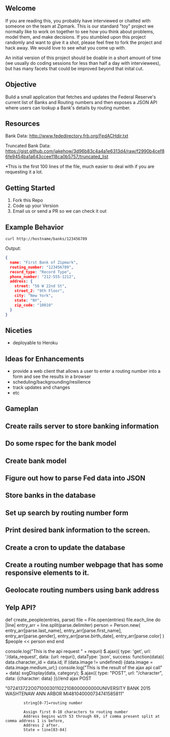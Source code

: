 ## Welcome

If you are reading this, you probably have interviewed or chatted with someone on the team at Zipmark.  This is our standard "toy" project we normally like to work on together to see how you think about problems, model them, and make decisions.  If you stumbled upon this project randomly and want to give it a shot, please feel free to fork the project and hack away.  We would love to see what you come up with.

An initial version of this project should be doable in a short amount of time (we usually do coding sessions for less than half a day with interviewees), but has many facets that could be improved beyond that inital cut.

## Objective

Build a small application that fetches and updates the Federal Reserve's current list of Banks and Routing numbers and then exposes a JSON API where users can lookup a Bank's details by routing number.

## Resources

Bank Data:  http://www.fededirectory.frb.org/FedACHdir.txt

Truncated Bank Data: https://gist.github.com/jakehow/3d96b83c4a4a1e6313d4/raw/f2990b4cef86fe9454ba1a643ccee118ca0b5757/truncated_list

*This is the first 100 lines of the file, much easier to deal with if you are requesting it a lot.

## Getting Started

1. Fork this Repo
2. Code up your Version
3. Email us or send a PR so we can check it out

## Example Behavior

`curl http://hostname/banks/123456789`

Output:

```json
{
  name: "First Bank of Zipmark",
  routing_number: "123456789",
  record_type: "Record Type",
  phone_number: "212-555-1212",
  address: {
    street: "56 W 22nd St",
    street_2: "9th Floor",
    city: "New York",
    state: "NY",
    zip_code: "10010"
  }
}
```

## Niceties

* deployable to Heroku

## Ideas for Enhancements

* provide a web client that allows a user to enter a routing number into a form and see the results in a browser
* scheduling/backgrounding/resilience
* track updates and changes
* etc

## Gameplan

## Create rails server to store banking information
## Do some rspec for the bank model
## Create bank model
## Figure out how to parse Fed data into JSON
## Store banks in the database
## Set up search by routing number form
## Print desired bank information to the screen.
## Create a cron to update the database
## Create a routing number webpage that has some responsive elements to it.
## Geolocate routing numbers using bank address
## Yelp API?


def create_people(entries, parse)
  file = File.open(entries)
  file.each_line do |line|
    entry_arr = line.split(parse.delimiter)
    person = Person.new(
      entry_arr[parse.last_name],
      entry_arr[parse.first_name],
      entry_arr[parse.gender],
      entry_arr[parse.birth_date],
      entry_arr[parse.color]
      )
  $people << person
  end
end

console.log("This is the api request " + requri)
              $.ajax({
                type: 'get',
                url: '/data_request',
                data: {url: requri},
                dataType: 'json',
                success: function(data){
                  data.character_id = data.id;
                  if (data.image != undefined) {data.image = data.image.medium_url;}
                  console.log("This is the result of the ajax api call" + data)
                  svgDisplay(data, category);
                    $.ajax({
                        type: "POST",
                        url: "/character",
                        data: {character: data}
                    })//end ajax POST


"072413722O0710003011022108000000000UNIVERSITY BANK   2015 WASHTENAW   ANN ARBOR    MI481040000734741585811"

            string[0-7]=routing number

            Assign first 0-10 characters to routing number
            Address begins with 53 through 69, if comma present split at comma address 1 is before,
            Address 2 after.
            State = line[83-84]
